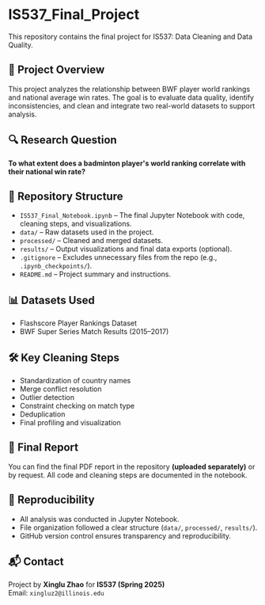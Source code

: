 # IS537_Final_Project

This repository contains the final project for IS537: Data Cleaning and Data Quality.

## 📌 Project Overview

This project analyzes the relationship between BWF player world rankings and national average win rates. The goal is to evaluate data quality, identify inconsistencies, and clean and integrate two real-world datasets to support analysis.

## 🔍 Research Question

**To what extent does a badminton player's world ranking correlate with their national win rate?**

## 📁 Repository Structure

- `IS537_Final_Notebook.ipynb` – The final Jupyter Notebook with code, cleaning steps, and visualizations.
- `data/` – Raw datasets used in the project.
- `processed/` – Cleaned and merged datasets.
- `results/` – Output visualizations and final data exports (optional).
- `.gitignore` – Excludes unnecessary files from the repo (e.g., `.ipynb_checkpoints/`).
- `README.md` – Project summary and instructions.

## 📊 Datasets Used

- Flashscore Player Rankings Dataset
- BWF Super Series Match Results (2015–2017)

## 🛠 Key Cleaning Steps

- Standardization of country names
- Merge conflict resolution
- Outlier detection
- Constraint checking on match type
- Deduplication
- Final profiling and visualization

## 🔗 Final Report

You can find the final PDF report in the repository **(uploaded separately)** or by request. All code and cleaning steps are documented in the notebook.

## 📎 Reproducibility

- All analysis was conducted in Jupyter Notebook.
- File organization followed a clear structure (`data/`, `processed/`, `results/`).
- GitHub version control ensures transparency and reproducibility.

## 📬 Contact

Project by **Xinglu Zhao** for **IS537 (Spring 2025)**  
Email: `xingluz2@illinois.edu`


